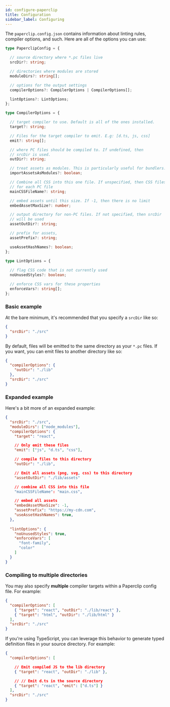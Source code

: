 ```yaml
---
id: configure-paperclip
title: Configuration
sidebar_label: Configuring
---
```


The `paperclip.config.json` contains information about linting rules, compiler options, and such. Here are all of the options you can use:

```typescript
type PaperclipConfig = {

  // source directory where *.pc files live
  srcDir?: string;

  // directories where modules are stored
  moduleDirs?: string[];

  // options for the output settings
  compilerOptions?: CompilerOptions | CompilerOptions[];

  lintOptions?: LintOptions;
};

type CompilerOptions = {

  // target compiler to use. Default is all of the ones installed.
  target?: string;

  // Files for the target compiler to emit. E.g: [d.ts, js, css]
  emit?: string[];

  // where PC files should be compiled to. If undefined, then
  // srcDir is used.
  outDir?: string;

  // treat assets as modules. This is particularly useful for bundlers.
  importAssetsAsModules?: boolean;

  // Combine all CSS into this one file. If unspecified, then CSS files are generated
  // for each PC file
  mainCSSFileName?: string;

  // embed assets until this size. If -1, then there is no limit
  embedAssetMaxSize?: number;

  // output directory for non-PC files. If not specified, then srcDir
  // will be used
  assetOutDir?: string;

  // prefix for assets,
  assetPrefix?: string;

  useAssetHashNames?: boolean;
};

type LintOptions = {
  
  // flag CSS code that is not currently used
  noUnusedStyles?: boolean;

  // enforce CSS vars for these properties
  enforceVars?: string[];
};

```


### Basic example

At the bare minimum, it's recommended that you specify a `srcDir` like so:

```json
{
  "srcDir": "./src"
}
```

By default, files will be emitted to the same directory as your `*.pc` files. If you want, 
you can emit files to another directory like so:

```json
{
  "compilerOptions": {
    "outDir": "./lib"
  },
  "srcDir": "./src"
}
```


### Expanded example

Here's a bit more of an expanded example:

```json
{
  "srcDir": "./src",
  "moduleDirs": ["node_modules"],
  "compilerOptions": {
    "target": "react",

    // Only emit these files
    "emit": ["js", "d.ts", "css"],

    // compile files to this directory
    "outDir": "./lib",

    // Emit all assets (png, svg, css) to this directory
    "assetOutDir": "./lib/assets"

    // combine all CSS into this file
    "mainCSSFileName": "main.css",

    // embed all assets
    "embedAssetMaxSize": -1,
    "assetPrefix": "https://my-cdn.com",    
    "useAssetHashNames": true,
  },
  
  "lintOptions": {
    "noUnusedStyles": true,
    "enforceVars": [
      "font-family",
      "color"
    ]
  }
}
```

### Compiling to multiple directories

You may also specify **multiple** compiler targets within a Paperclip config file. For example:

```json
{
  "compilerOptions": [
    { "target": "react", "outDir": "./lib/react" },
    { "target": "html", "outDir": "./lib/html" }
  ],
  "srcDir": "./src"
}
```

If you're using TypeScript, you can leverage this behavior to generate typed definition files in your source directory. For example:


```json
{
  "compilerOptions": [

    // Emit compiled JS to the lib directory
    { "target": "react", "outDir": "./lib" },

    // // Emit d.ts in the source directory
    { "target": "react", "emit": ["d.ts"] }
  ],
  "srcDir": "./src"
}
```
